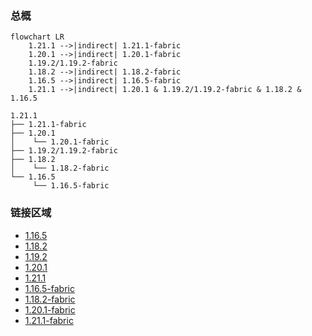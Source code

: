 ### 总概

```mermaid
flowchart LR
    1.21.1 -->|indirect| 1.21.1-fabric
    1.20.1 -->|indirect| 1.20.1-fabric
    1.19.2/1.19.2-fabric
    1.18.2 -->|indirect| 1.18.2-fabric
    1.16.5 -->|indirect| 1.16.5-fabric
    1.21.1 -->|indirect| 1.20.1 & 1.19.2/1.19.2-fabric & 1.18.2 & 1.16.5
```

```
1.21.1
├── 1.21.1-fabric
├── 1.20.1
│    └── 1.20.1-fabric
├── 1.19.2/1.19.2-fabric
├── 1.18.2
│    └── 1.18.2-fabric
└── 1.16.5
     └── 1.16.5-fabric
```

### 链接区域

- [1.16.5](/projects/1.16/assets/macaws-fences-and-walls/mcwfences)
- [1.18.2](/projects/1.18/assets/macaws-fences-and-walls/mcwfences)
- [1.19.2](/projects/1.19/assets/macaws-fences-and-walls/mcwfences)
- [1.20.1](/projects/1.20/assets/macaws-fences-and-walls/mcwfences)
- [1.21.1](/projects/1.21/assets/macaws-fences-and-walls/mcwfences)
- [1.16.5-fabric](/projects/1.16-fabric/assets/macaws-fences-and-walls/mcwfences)
- [1.18.2-fabric](/projects/1.18-fabric/assets/macaws-fences-and-walls/mcwfences)
- [1.20.1-fabric](/projects/1.20-fabric/assets/macaws-fences-and-walls/mcwfences)
- [1.21.1-fabric](/projects/1.21-fabric/assets/macaws-fences-and-walls/mcwfences)